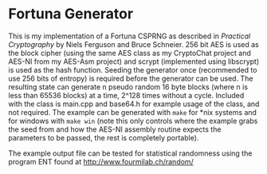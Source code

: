 Fortuna Generator
=================

This is my implementation of a Fortuna CSPRNG as described in *Practical Cryptography* by Niels Ferguson and Bruce Schneier.
256 bit AES is used as the block cipher (using the same AES class as my CryptoChat project and AES-NI from my AES-Asm project)
and scrypt (implemented using libscrypt) is used as the hash function. Seeding the generator once (recommended to use 256 bits of entropy) is
required before the generator can be used. The resulting state can generate n pseudo random 16 byte blocks (where n is less than 65536 blocks) at a time,
2^128 times without a cycle. Included with the class is main.cpp and base64.h for example usage of the class, and not required. The example can be generated with `make` for *nix systems
and for windows with `make win` (note this only controls where the example grabs the seed from and how the AES-NI assembly routine expects the parameters to be passed, the rest is completely portable).

The example output file can be tested for statistical randomness using the program ENT found at http://www.fourmilab.ch/random/
